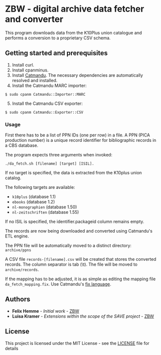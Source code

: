 # ZBW - digital archive data fetcher and converter

This program downloads data from the K10Plus union catalogue and performs a conversion to a proprietary CSV schema.

## Getting started and prerequisites

1. Install curl.
2. Install cpanminus.
3. Install [Catmandu](http://librecat.org/Catmandu/#installation). The necessary dependencies are automatically resolved and installed.
4. Install the Catmandu MARC importer:
```
$ sudo cpanm Catmandu::Importer::MARC
```
5. Install the Catmandu CSV exporter:
```
$ sudo cpanm Catmandu::Exporter::CSV
```

### Usage

First there has to be a list of PPN IDs (one per row) in a file. A PPN (PICA production number) is a unique record identifier for bibliographic records in a CBS database.

The program expects three arguments when invoked:

```
./da_fetch.sh [filename] [target] [ISIL].
```

If no target is specified, the data is extracted from the K10plus union catalog.

The following targets are available:
- ```k10plus``` (database 1.1)
- ```ebooks``` (database 1.2)
- ```nl-monographien``` (database 1.50)
- ```nl-zeitschriften``` (database 1.55)

If no ISIL is specified, the identifier.packageid column remains empty.

The records are now being downloaded and converted using Catmandu's ETL engine.

The PPN file will be automatically moved to a distinct directory: ```archive/ppns```

A CSV file ```records-[filename].csv``` will be created that stores the converted records. The column separator is tab (\t). The file will be moved to ```archive/records```. 

If the mapping has to be adjusted, it is as simple as editing the mapping file ```da_fetch_mapping.fix```. Use Catmandu's [fix language](https://github.com/LibreCat/Catmandu/wiki/Fix-language).

## Authors

* **Felix Hemme** - *Initial work* - [ZBW](https://zbw.eu/de/)
* **Luisa Kramer** - *Extensions within the scope of the SAVE project* - [ZBW](https://zbw.eu/de/)

## License

This project is licensed under the MIT License - see the [LICENSE](LICENSE) file for details
